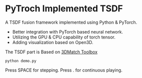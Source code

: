 # PyTroch Implemented TSDF

A TSDF fusion framework implemented using Python & PyTorch.   
- Better integration with PyTorch based neural network.    
- Utilizing the GPU & CPU capability of torch tensor.  
- Adding visualization based on Open3D.  

The TSDF part is Based on [3DMatch Toolbox](https://github.com/andyzeng/3dmatch-toolbox)  


```
python demo.py
```
Press SPACE for stepping.
Press . for continuous playing.